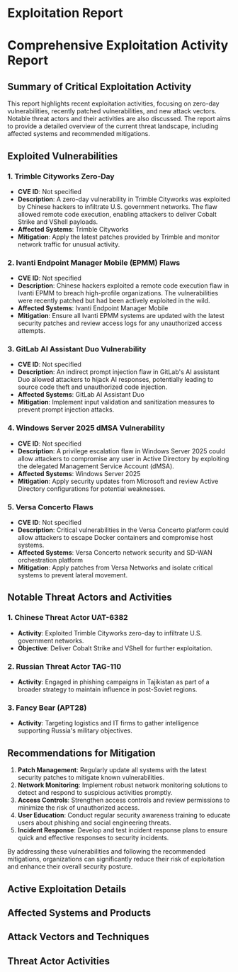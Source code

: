 # Exploitation Report

# Comprehensive Exploitation Activity Report

## Summary of Critical Exploitation Activity

This report highlights recent exploitation activities, focusing on zero-day vulnerabilities, recently patched vulnerabilities, and new attack vectors. Notable threat actors and their activities are also discussed. The report aims to provide a detailed overview of the current threat landscape, including affected systems and recommended mitigations.

## Exploited Vulnerabilities

### 1. Trimble Cityworks Zero-Day
- **CVE ID**: Not specified
- **Description**: A zero-day vulnerability in Trimble Cityworks was exploited by Chinese hackers to infiltrate U.S. government networks. The flaw allowed remote code execution, enabling attackers to deliver Cobalt Strike and VShell payloads.
- **Affected Systems**: Trimble Cityworks
- **Mitigation**: Apply the latest patches provided by Trimble and monitor network traffic for unusual activity.

### 2. Ivanti Endpoint Manager Mobile (EPMM) Flaws
- **CVE ID**: Not specified
- **Description**: Chinese hackers exploited a remote code execution flaw in Ivanti EPMM to breach high-profile organizations. The vulnerabilities were recently patched but had been actively exploited in the wild.
- **Affected Systems**: Ivanti Endpoint Manager Mobile
- **Mitigation**: Ensure all Ivanti EPMM systems are updated with the latest security patches and review access logs for any unauthorized access attempts.

### 3. GitLab AI Assistant Duo Vulnerability
- **CVE ID**: Not specified
- **Description**: An indirect prompt injection flaw in GitLab's AI assistant Duo allowed attackers to hijack AI responses, potentially leading to source code theft and unauthorized code injection.
- **Affected Systems**: GitLab AI Assistant Duo
- **Mitigation**: Implement input validation and sanitization measures to prevent prompt injection attacks.

### 4. Windows Server 2025 dMSA Vulnerability
- **CVE ID**: Not specified
- **Description**: A privilege escalation flaw in Windows Server 2025 could allow attackers to compromise any user in Active Directory by exploiting the delegated Management Service Account (dMSA).
- **Affected Systems**: Windows Server 2025
- **Mitigation**: Apply security updates from Microsoft and review Active Directory configurations for potential weaknesses.

### 5. Versa Concerto Flaws
- **CVE ID**: Not specified
- **Description**: Critical vulnerabilities in the Versa Concerto platform could allow attackers to escape Docker containers and compromise host systems.
- **Affected Systems**: Versa Concerto network security and SD-WAN orchestration platform
- **Mitigation**: Apply patches from Versa Networks and isolate critical systems to prevent lateral movement.

## Notable Threat Actors and Activities

### 1. Chinese Threat Actor UAT-6382
- **Activity**: Exploited Trimble Cityworks zero-day to infiltrate U.S. government networks.
- **Objective**: Deliver Cobalt Strike and VShell for further exploitation.

### 2. Russian Threat Actor TAG-110
- **Activity**: Engaged in phishing campaigns in Tajikistan as part of a broader strategy to maintain influence in post-Soviet regions.

### 3. Fancy Bear (APT28)
- **Activity**: Targeting logistics and IT firms to gather intelligence supporting Russia's military objectives.

## Recommendations for Mitigation

1. **Patch Management**: Regularly update all systems with the latest security patches to mitigate known vulnerabilities.
2. **Network Monitoring**: Implement robust network monitoring solutions to detect and respond to suspicious activities promptly.
3. **Access Controls**: Strengthen access controls and review permissions to minimize the risk of unauthorized access.
4. **User Education**: Conduct regular security awareness training to educate users about phishing and social engineering threats.
5. **Incident Response**: Develop and test incident response plans to ensure quick and effective responses to security incidents.

By addressing these vulnerabilities and following the recommended mitigations, organizations can significantly reduce their risk of exploitation and enhance their overall security posture.

## Active Exploitation Details



## Affected Systems and Products



## Attack Vectors and Techniques



## Threat Actor Activities

 
